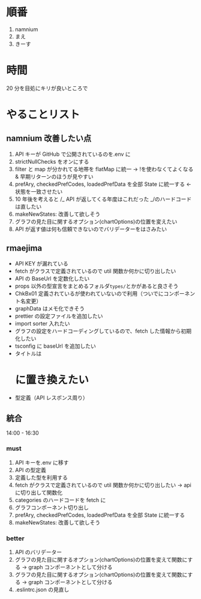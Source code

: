 # 順番

1. namnium
2. まえ
3. きーす

# 時間

20 分を目処にキリが良いところで

# やることリスト

## namnium 改善したい点

1. API キーが GitHub で公開されているのを.env に
2. strictNullChecks をオンにする
3. filter と map が分かれてる地帯を flatMap に統一 -> !を使わなくてよくなる & 早期リターンのほうが見やすい
4. prefAry, checkedPrefCodes, loadedPrefData を全部 State に統一する <- 状態を一致させたい
5. 10 年後を考えると /_ API が返してくる年度はこれだった _/のハードコードは直したい
6. makeNewStates: 改善して欲しそう
7. グラフの見た目に関するオプション(chartOptions)の位置を変えたい
8. API が返す値は何も信頼できないのでバリデーターをはさみたい

## rmaejima

- API KEY が漏れている
- fetch がクラスで定義されているので util 関数か何かに切り出したい
- API の BaseUrl を定数化したい
- props 以外の型宣言をまとめるフォルダ`types/`とかがあると良さそう
- ChkBx01 定義されているが使われていないので利用（ついでにコンポーネント名変更）
- graphData はメモ化できそう
- prettier の設定ファイルを追加したい
- import sorter 入れたい
- グラフの設定をハードコーディングしているので、fetch した情報から初期化したい
- tsconfig に baseUrl を追加したい
- タイトルは<h1>に置き換えたい
- 型定義（API レスポンス周り）

## 統合

14:00 - 16:30

### must

1. API キーを.env に移す
2. API の型定義
3. 定義した型を利用する
4. fetch がクラスで定義されているので util 関数か何かに切り出したい -> api に切り出して関数化
5. categories のハードコードを fetch に
6. グラフコンポーネント切り出し
7. prefAry, checkedPrefCodes, loadedPrefData を全部 State に統一する
8. makeNewStates: 改善して欲しそう

### better

1. API のバリデーター
2. グラフの見た目に関するオプション(chartOptions)の位置を変えて関数にする -> graph コンポーネントとして分ける
3. グラフの見た目に関するオプション(chartOptions)の位置を変えて関数にする -> graph コンポーネントとして分ける
4. .eslintrc.json の見直し
